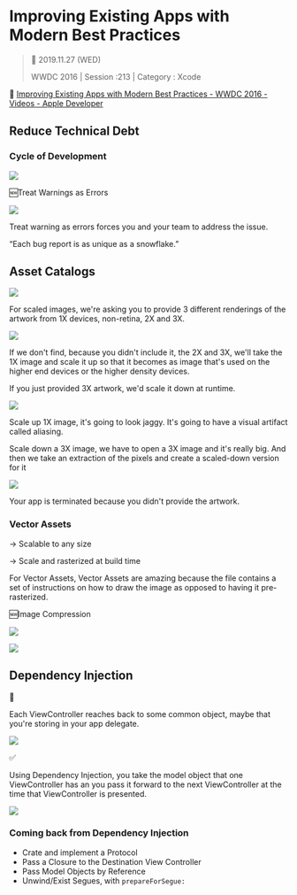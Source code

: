 # Improving Existing Apps with Modern Best Practices

> 📅 2019.11.27 (WED)
>
> WWDC 2016 | Session :213 | Category : Xcode

🔗 [Improving Existing Apps with Modern Best Practices - WWDC 2016 - Videos - Apple Developer](https://developer.apple.com/videos/play/wwdc2016/213/)


## Reduce Technical Debt

### Cycle of Development

![](/Jinha/images/Improving-Existing-Apps-with-Modern-Best-Practices/Untitled.png)

🆕Treat Warnings as Errors

![](/Jinha/images/Improving-Existing-Apps-with-Modern-Best-Practices/Untitled1.png)

Treat warning as errors forces you and your team to address the issue.

“Each bug report is as unique as a snowflake.”

## Asset Catalogs


![](/Jinha/images/Improving-Existing-Apps-with-Modern-Best-Practices/Untitled2.png)

For scaled images, we're asking you to provide 3 different renderings of the artwork from 1X devices, non-retina, 2X and 3X.

![](/Jinha/images/Improving-Existing-Apps-with-Modern-Best-Practices/Untitled3.png)

If we don't find, because you didn't include it, the 2X and 3X, we'll take the 1X image and scale it up so that it becomes as image that's used on the higher end devices or the higher density devices.

If you just provided 3X artwork, we'd scale it down at runtime. 

![](/Jinha/images/Improving-Existing-Apps-with-Modern-Best-Practices/Untitled4.png)

Scale up 1X image, it's going to look jaggy. It's going to have a visual artifact called aliasing.

Scale down a 3X image, we have to open a 3X image and it's really big. And then we take an extraction of the pixels and create a scaled-down version for it

![](/Jinha/images/Improving-Existing-Apps-with-Modern-Best-Practices/Untitled5.png)

Your app is terminated because you didn't provide the artwork.

### Vector Assets

→ Scalable to any size

→ Scale and rasterized at build time

For Vector Assets, Vector Assets are amazing because the file contains a set of instructions on how to draw the image as opposed to having it pre-rasterized.

🆕Image Compression

![](/Jinha/images/Improving-Existing-Apps-with-Modern-Best-Practices/Untitled6.png)

![](/Jinha/images/Improving-Existing-Apps-with-Modern-Best-Practices/Untitled7.png)

## Dependency Injection


🚫

Each ViewController reaches back to some common object, maybe that you're storing in your app delegate.

![](/Jinha/images/Improving-Existing-Apps-with-Modern-Best-Practices/Untitled8.png)

✅

Using Dependency Injection, you take the model object that one ViewController has an you pass it forward to the next ViewController at the time that ViewController is presented.

![](/Jinha/images/Improving-Existing-Apps-with-Modern-Best-Practices/Untitled9.png)

### Coming back from Dependency Injection

- Crate and implement a Protocol
- Pass a Closure to the Destination View Controller
- Pass Model Objects by Reference
- Unwind/Exist Segues, with `prepareForSegue:`
